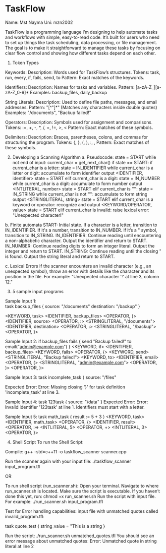 # TaskFlow
Name: Mst Nayma 
Uni: mzn2002

TaskFlow is a programming language I’m designing to help automate tasks and workflows with simple, easy-to-read code. It’s built for users who need to set up things like task scheduling, data processing, or file management. The goal is to make it straightforward to manage these tasks by focusing on clear flow control and showing how different tasks depend on each other.

1. Token Types

Keywords:
Description: Words used for TaskFlow’s structures.
Tokens: task, run, every, if, fails, send, to
Pattern: Exact matches of the keywords.

Identifiers:
Description: Names for tasks and variables.
Pattern: [a-zA-Z_][a-zA-Z_0-9]*
Examples: backup_files, daily_backup

String Literals:
Description: Used to define file paths, messages, and email addresses.
Pattern: "[^"]*" (Matches any characters inside double quotes)
Examples: "/documents", "Backup failed!"

Operators:
Description: Symbols used for assignment and comparisons.
Tokens: :=, +, -, *, /, =, !=, >, <
Pattern: Exact matches of these symbols.

Delimiters:
Description: Braces, parentheses, colons, and commas for structuring the program.
Tokens: {, }, (, ), :, ,
Pattern: Exact matches of these symbols.

2. Developing a Scanning Algorithm
a. Pseudocode: 
state = START
while not end of input:
    current_char = get_next_char()
    if state == START:
        if current_char is a letter:
            state = IN_IDENTIFIER
            while current_char is a letter or digit:
                accumulate to form identifier
            output <IDENTIFIER, identifier>
            state = START
        elif current_char is a digit:
            state = IN_NUMBER
            while current_char is a digit:
                accumulate to form number
            output <INTLITERAL, number>
            state = START
        elif current_char is '"':
            state = IN_STRING
            while current_char is not '"':
                accumulate to form string
            output <STRINGLITERAL, string>
            state = START
        elif current_char is a keyword or operator:
            recognize and output <KEYWORD/OPERATOR, value>
            state = START
        elif current_char is invalid:
            raise lexical error: "Unexpected character!"

b. Finite automata
START: Initial state. If a character is a letter, transition to IN_IDENTIFIER. If it's a number, transition to IN_NUMBER. If it’s a " symbol, transition to IN_STRING.
IN_IDENTIFIER: Continue reading until encountering a non-alphabetic character. Output the identifier and return to START.
IN_NUMBER: Continue reading digits to form an integer literal. Output the integer and return to START.
IN_STRING: Continue reading until the closing " is found. Output the string literal and return to START.

c. Lexical Errors
If the scanner encounters an invalid character (e.g., an unexpected symbol), throw an error with details like the character and its position in the file. 
For example: "Unexpected character '!' at line 3, column 12."

3. 5 sample input programs 

Sample Input 1:  
task backup_files {
    source: "/documents"
    destination: "/backup"
}

<KEYWORD, task>
<IDENTIFIER, backup_files>
<OPERATOR, {>
<IDENTIFIER, source>
<OPERATOR, :>
<STRINGLITERAL, "/documents">
<IDENTIFIER, destination>
<OPERATOR, :>
<STRINGLITERAL, "/backup">
<OPERATOR, }>

Sample Input 2: 
if backup_files fails {
    send "Backup failed!" to email("admin@example.com")
}
<KEYWORD, if>
<IDENTIFIER, backup_files>
<KEYWORD, fails>
<OPERATOR, {>
<KEYWORD, send>
<STRINGLITERAL, "Backup failed!">
<KEYWORD, to>
<IDENTIFIER, email>
<OPERATOR, (>
<STRINGLITERAL, "admin@example.com">
<OPERATOR, )>
<OPERATOR, }>

Sample Input 3:
task incomplete_task {
    source: "/files"

Expected Error: Error: Missing closing '}' for task definition 'incomplete_task' at line 3.

Sample Input 4: 
task 123task {
    source: "/data"
}
Expected Error: Error: Invalid identifier '123task' at line 1. Identifiers must start with a letter.

Sample Input 5:
task math_task {
    result := 5 + 3
}
<KEYWORD, task>
<IDENTIFIER, math_task>
<OPERATOR, {>
<IDENTIFIER, result>
<OPERATOR, :=>
<INTLITERAL, 5>
<OPERATOR, +>
<INTLITERAL, 3>
<OPERATOR, }>

4. Shell Script
To run the Shell Script: 

Compile: 
g++ -std=c++11 -o taskflow_scanner scanner.cpp

Run the scanner again with your input file:
./taskflow_scanner input_program.tfl

OR 

To run shell script (run_scanner.sh): 
Open your terminal.
Navigate to where run_scanner.sh is located.
Make sure the script is executable. If you haven’t done this yet, run:
chmod +x run_scanner.sh
Run the script with input file. For example:
./run_scanner.sh input_program.tfl


Test for Error handling capabilities:
input file with unmatched quotes called invalid_program.tfl:

task quote_test {
    string_value = "This is a string
}

Run the script:
./run_scanner.sh unmatched_quotes.tfl
You should see an error message about unmatched quotes:
Error: Unmatched quote in string literal at line 2












